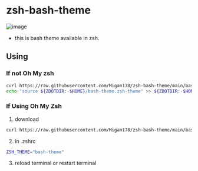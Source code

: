# zsh-bash-theme
![image](https://user-images.githubusercontent.com/65529977/220855060-1ea46e0e-6941-41ae-83e1-b3b56642e16e.png)

- this is bash theme available in zsh.

## Using
### If not Oh My zsh

```sh
curl https://raw.githubusercontent.com/Migan178/zsh-bash-theme/main/bash-theme.zsh-theme -o ${ZDOTDIR:-$HOME}/bash-theme.zsh-theme
echo "source ${ZDOTDIR:-$HOME}/bash-theme.zsh-theme" >> ${ZDOTDIR:-$HOME}/.zshrc
```

### If Using Oh My Zsh
1. download

```sh
curl https://raw.githubusercontent.com/Migan178/zsh-bash-theme/main/bash-theme.zsh-theme -o ~/.oh-my-zsh/themes/bash-theme.zsh-theme
```

2. in .zshrc

```sh
ZSH_THEME="bash-theme"
```

3. reload terminal or restart terminal


